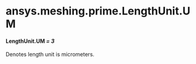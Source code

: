 # ansys.meshing.prime.LengthUnit.UM



#### LengthUnit.UM *= 3*

Denotes length unit is micrometers.

<!-- !! processed by numpydoc !! -->
